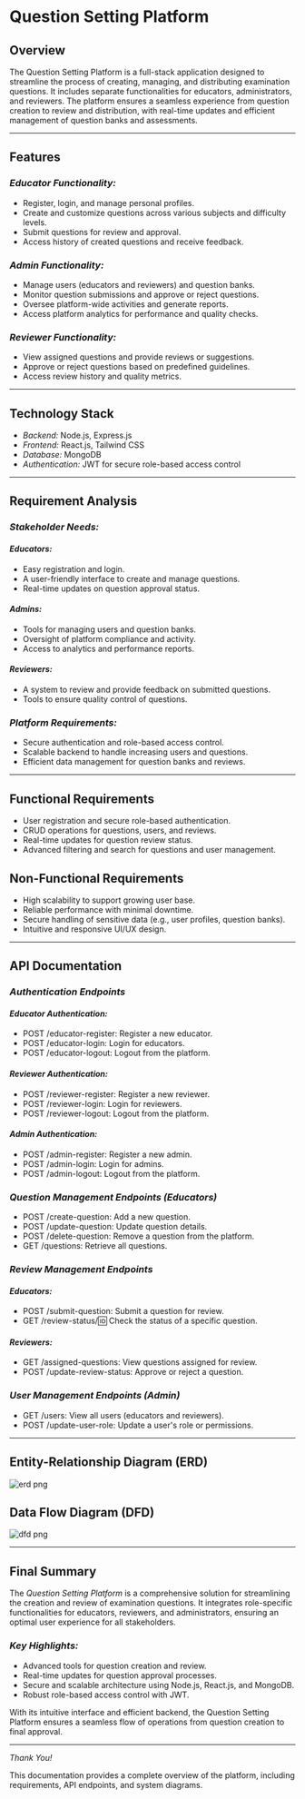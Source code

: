 # Question Setting Platform

## Overview  
The Question Setting Platform is a full-stack application designed to streamline the process of creating, managing, and distributing examination questions. It includes separate functionalities for educators, administrators, and reviewers. The platform ensures a seamless experience from question creation to review and distribution, with real-time updates and efficient management of question banks and assessments.  

---

## Features  

### *Educator Functionality:*  
- Register, login, and manage personal profiles.  
- Create and customize questions across various subjects and difficulty levels.  
- Submit questions for review and approval.  
- Access history of created questions and receive feedback.  

### *Admin Functionality:*  
- Manage users (educators and reviewers) and question banks.  
- Monitor question submissions and approve or reject questions.  
- Oversee platform-wide activities and generate reports.  
- Access platform analytics for performance and quality checks.  

### *Reviewer Functionality:*  
- View assigned questions and provide reviews or suggestions.  
- Approve or reject questions based on predefined guidelines.  
- Access review history and quality metrics.  

---

## Technology Stack  
- *Backend:* Node.js, Express.js  
- *Frontend:* React.js, Tailwind CSS  
- *Database:* MongoDB  
- *Authentication:* JWT for secure role-based access control  

---

## Requirement Analysis  

### *Stakeholder Needs:*  

#### *Educators:*  
- Easy registration and login.  
- A user-friendly interface to create and manage questions.  
- Real-time updates on question approval status.  

#### *Admins:*  
- Tools for managing users and question banks.  
- Oversight of platform compliance and activity.  
- Access to analytics and performance reports.  

#### *Reviewers:*  
- A system to review and provide feedback on submitted questions.  
- Tools to ensure quality control of questions.  

### *Platform Requirements:*  
- Secure authentication and role-based access control.  
- Scalable backend to handle increasing users and questions.  
- Efficient data management for question banks and reviews.  

---

## Functional Requirements  
- User registration and secure role-based authentication.  
- CRUD operations for questions, users, and reviews.  
- Real-time updates for question review status.  
- Advanced filtering and search for questions and user management.  

## Non-Functional Requirements  
- High scalability to support growing user base.  
- Reliable performance with minimal downtime.  
- Secure handling of sensitive data (e.g., user profiles, question banks).  
- Intuitive and responsive UI/UX design.  

---

## API Documentation  

### *Authentication Endpoints*  

#### *Educator Authentication:*  
- POST /educator-register: Register a new educator.  
- POST /educator-login: Login for educators.  
- POST /educator-logout: Logout from the platform.  

#### *Reviewer Authentication:*  
- POST /reviewer-register: Register a new reviewer.  
- POST /reviewer-login: Login for reviewers.  
- POST /reviewer-logout: Logout from the platform.  

#### *Admin Authentication:*  
- POST /admin-register: Register a new admin.  
- POST /admin-login: Login for admins.  
- POST /admin-logout: Logout from the platform.  

### *Question Management Endpoints (Educators)*  
- POST /create-question: Add a new question.  
- POST /update-question: Update question details.  
- POST /delete-question: Remove a question from the platform.  
- GET /questions: Retrieve all questions.  

### *Review Management Endpoints*  

#### *Educators:*  
- POST /submit-question: Submit a question for review.  
- GET /review-status/:id: Check the status of a specific question.  

#### *Reviewers:*  
- GET /assigned-questions: View questions assigned for review.  
- POST /update-review-status: Approve or reject a question.  

### *User Management Endpoints (Admin)*  
- GET /users: View all users (educators and reviewers).  
- POST /update-user-role: Update a user's role or permissions.  

---

## Entity-Relationship Diagram (ERD)  
![erd png](https://github.com/user-attachments/assets/c40264d4-cba5-4bcc-8118-a790394dc0ef)


## Data Flow Diagram (DFD)  
![dfd png](https://github.com/user-attachments/assets/b54ca9d4-a1d8-4019-acfb-4b50d8d1f36b)

 

---

## Final Summary  

The *Question Setting Platform* is a comprehensive solution for streamlining the creation and review of examination questions. It integrates role-specific functionalities for educators, reviewers, and administrators, ensuring an optimal user experience for all stakeholders.  

### *Key Highlights:*  
- Advanced tools for question creation and review.  
- Real-time updates for question approval processes.  
- Secure and scalable architecture using Node.js, React.js, and MongoDB.  
- Robust role-based access control with JWT.  

With its intuitive interface and efficient backend, the Question Setting Platform ensures a seamless flow of operations from question creation to final approval.  

---  

*Thank You!*  

This documentation provides a complete overview of the platform, including requirements, API endpoints, and system diagrams.
